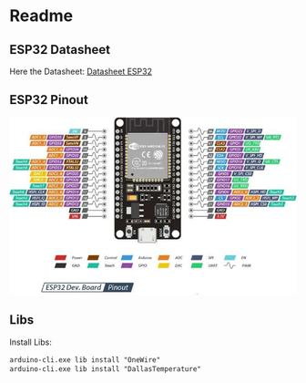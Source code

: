 # Readme
## ESP32 Datasheet

Here the Datasheet:
[Datasheet ESP32](./../assets/esp32_datasheet_en.pdf)


## ESP32 Pinout

![Alt-Text](./../assets/esp32_pinout.jpeg)

## Libs

Install Libs:
```
arduino-cli.exe lib install "OneWire"
arduino-cli.exe lib install "DallasTemperature"
```

